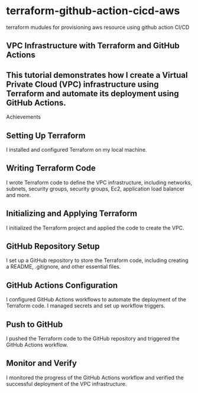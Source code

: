# terraform-github-action-cicd-aws
terraform mudules for provisioning aws resource using github action CI/CD

## VPC Infrastructure with Terraform and GitHub Actions

## This tutorial demonstrates how I create a Virtual Private Cloud (VPC) infrastructure using Terraform and automate its deployment using GitHub Actions.
Achievements

## Setting Up Terraform
I installed and configured Terraform on my local machine.

## Writing Terraform Code
I wrote Terraform code to define the VPC infrastructure, including networks, subnets, security groups, security groups, Ec2, application load balancer and more.

## Initializing and Applying Terraform
I initialized the Terraform project and applied the code to create the VPC.

## GitHub Repository Setup
I set up a GitHub repository to store the Terraform code, including creating a README, .gitignore, and other essential files.

## GitHub Actions Configuration
I configured GitHub Actions workflows to automate the deployment of the Terraform code.
I managed secrets and set up workflow triggers.

## Push to GitHub
I pushed the Terraform code to the GitHub repository and triggered the GitHub Actions workflow.

## Monitor and Verify
I monitored the progress of the GitHub Actions workflow and verified the successful deployment of the VPC infrastructure.
